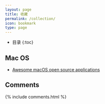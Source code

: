 ```yaml
---
layout: page
title: 收藏
permalink: /collection/
icon: bookmark
type: page
---
```


* 目录
{:toc}

## Mac OS
* [Awesome macOS open source applications](https://github.com/serhii-londar/open-source-mac-os-apps#audio) 
## Comments

{% include comments.html %}
